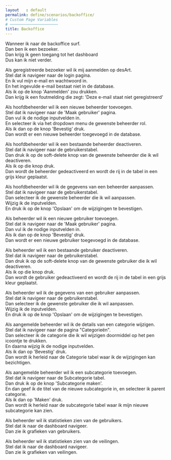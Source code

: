```yaml
---
layout   : default
permalink: define/scenarios/backoffice/
# Custom Page Variables
# ─────────────────────
title: Backoffice
---
```


Wanneer ik naar de backoffice surf.  
Dan ben ik een bezoeker.  
Dan krijg ik geen toegang tot het dashboard  
Dus kan ik niet verder.  

Als geregistreerde bezoeker wil ik mij aanmelden op desArt.  
Stel dat ik navigeer naar de login pagina.  
En ik vul mijn e-mail en wachtwoord in.  
En het ingevulde e-mail bestaat niet in de database.  
Als ik op de knop 'Aanmelden' zou drukken.  
Dan krijg ik een foutmelding die zegt: 'Deze e-mail staat niet geregistreerd'

Als hoofdbeheerder wil ik een nieuwe beheerder toevoegen.  
Stel dat ik navigeer naar de 'Maak gebruiker' pagina.  
Dan vul ik de nodige inputvelden in.  
En selecteer ik via het dropdown menu de gewenste beheerder rol.  
Als ik dan op de knop 'Bevestig' druk.  
Dan wordt er een nieuwe beheerder toegevoegd in de database.  

Als hoofdbeheerder wil ik een bestaande beheerder deactiveren.  
Stel dat ik navigeer naar de gebruikerstabel.  
Dan druk ik op de soft-delete knop van de gewenste beheerder die ik wil deactiveren.  
Als ik op die knop druk.  
Dan wordt de beheerder gedeactiveerd en wordt de rij in de tabel in een grijs kleur geplaatst.  

Als hoofdbeheerder wil ik de gegevens van een beheerder aanpassen.  
Stel dat ik navigeer naar de gebruikerstabel.  
Dan selecteer ik de gewenste beheerder die ik wil aanpassen.  
Wijzig ik de inputvelden.  
En druk ik op de knop 'Opslaan' om de wijzigingen te bevestigen.  

Als beheerder wil ik een nieuwe gebruiker toevoegen.  
Stel dat ik navigeer naar de 'Maak gebruiker' pagina.  
Dan vul ik de nodige inputvelden in.  
Als ik dan op de knop 'Bevestig' druk.  
Dan wordt er een nieuwe gebruiker toegevoegd in de database.  

Als beheerder wil ik een bestaande gebruiker deactiveren.  
Stel dat ik navigeer naar de gebruikerstabel.  
Dan druk ik op de soft-delete knop van de gewenste gebruiker die ik wil deactiveren.  
Als ik op die knop druk.  
Dan wordt de gebruiker gedeactiveerd en wordt de rij in de tabel in een grijs kleur geplaatst.  

Als beheerder wil ik de gegevens van een gebruiker aanpassen.  
Stel dat ik navigeer naar de gebruikerstabel.  
Dan selecteer ik de gewenste gebruiker die ik wil aanpassen.  
Wijzig ik de inputvelden.  
En druk ik op de knop 'Opslaan' om de wijzigingen te bevestigen. 

Als aangemelde beheerder wil ik de details van een categorie wijzigen.  
Stel dat ik navigeer naar de pagina "Categorieën".  
Dan selecteer ik de categorie die ik wil wijzigen doormiddel op het pen icoontje te drukken.  
En daarna wijzig ik de nodige inputvelden.  
Als ik dan op 'Bevestig' druk.  
Dan wordt ik herleid naar de Categorie tabel waar ik de wijzigingen kan bezichtigen.  

Als aangemelde beheerder wil ik een subcategorie toevoegen.  
Stel dat ik navigeer naar de Subcategorie tabel.   
Dan druk ik op de knop 'Subcategorie maken'.  
En dan geef ik de titel van de nieuwe subcategorie in, en selecteer ik parent categorie.  
Als ik dan op 'Maken' druk.  
Dan wordt ik herleid naar de subcategorie tabel waar ik mijn nieuwe subcategorie kan zien.  

Als beheerder wil ik statistieken zien van de gebruikers.  
Stel dat ik naar de dashboard navigeer.  
Dan zie ik grafieken van gebruikers. 

Als beheerder wil ik statistieken zien van de veilingen.  
Stel dat ik naar de dashboard navigeer.  
Dan zie ik grafieken van veilingen. 